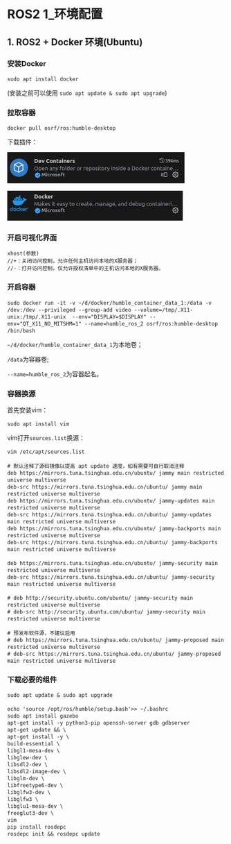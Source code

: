 # ROS2 1_环境配置

## 1. ROS2 + Docker 环境(Ubuntu)

### 安装Docker
```shell
sudo apt install docker
```
(安装之前可以使用 `sudo apt update & sudo apt upgrade`)
### 拉取容器
```shell
docker pull osrf/ros:humble-desktop
```
下载插件：

![NULL](picture_1.jpg)

![NULL](picture_2.jpg)

### 开启可视化界面
```shell
xhost(参数)
//+：关闭访问控制，允许任何主机访问本地的X服务器；
//-：打开访问控制，仅允许授权清单中的主机访问本地的X服务器。
```
### 开启容器
```shell
sudo docker run -it -v ~/d/docker/humble_container_data_1:/data -v /dev:/dev --privileged --group-add video --volume=/tmp/.X11-unix:/tmp/.X11-unix  --env="DISPLAY=$DISPLAY" --env="QT_X11_NO_MITSHM=1" --name=humble_ros_2 osrf/ros:humble-desktop  /bin/bash 
```
`~/d/docker/humble_container_data_1`为本地卷；

`/data`为容器卷;

`--name=humble_ros_2`为容器起名。

### 容器换源

首先安装vim：
```shell
sudo apt install vim
```
vim打开`sources.list`换源：
```shell
vim /etc/apt/sources.list

# 默认注释了源码镜像以提高 apt update 速度，如有需要可自行取消注释
deb https://mirrors.tuna.tsinghua.edu.cn/ubuntu/ jammy main restricted universe multiverse
deb-src https://mirrors.tuna.tsinghua.edu.cn/ubuntu/ jammy main restricted universe multiverse
deb https://mirrors.tuna.tsinghua.edu.cn/ubuntu/ jammy-updates main restricted universe multiverse
deb-src https://mirrors.tuna.tsinghua.edu.cn/ubuntu/ jammy-updates main restricted universe multiverse
deb https://mirrors.tuna.tsinghua.edu.cn/ubuntu/ jammy-backports main restricted universe multiverse
deb-src https://mirrors.tuna.tsinghua.edu.cn/ubuntu/ jammy-backports main restricted universe multiverse

deb https://mirrors.tuna.tsinghua.edu.cn/ubuntu/ jammy-security main restricted universe multiverse
deb-src https://mirrors.tuna.tsinghua.edu.cn/ubuntu/ jammy-security main restricted universe multiverse

# deb http://security.ubuntu.com/ubuntu/ jammy-security main restricted universe multiverse
# deb-src http://security.ubuntu.com/ubuntu/ jammy-security main restricted universe multiverse

# 预发布软件源，不建议启用
# deb https://mirrors.tuna.tsinghua.edu.cn/ubuntu/ jammy-proposed main restricted universe multiverse
# deb-src https://mirrors.tuna.tsinghua.edu.cn/ubuntu/ jammy-proposed main restricted universe multiverse
```
### 下载必要的组件
```shell
sudo apt update & sudo apt upgrade

echo 'source /opt/ros/humble/setup.bash'>> ~/.bashrc
sudo apt install gazebo
apt-get install -y python3-pip openssh-server gdb gdbserver
apt-get update && \
apt-get install -y \
build-essential \
libgl1-mesa-dev \
libglew-dev \
libsdl2-dev \
libsdl2-image-dev \
libglm-dev \
libfreetype6-dev \
libglfw3-dev \
libglfw3 \
libglu1-mesa-dev \
freeglut3-dev \
vim 
pip install rosdepc
rosdepc init && rosdepc update
```



